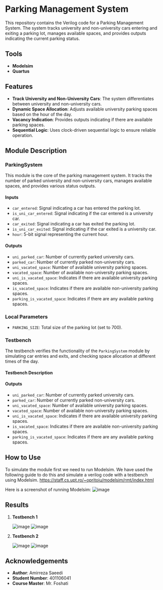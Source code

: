 # Parking Management System

This repository contains the Verilog code for a Parking Management System. The system tracks university and non-university cars entering and exiting a parking lot, manages available spaces, and provides outputs indicating the current parking status.

## Tools

- **Modelsim**
- **Quartus**

## Features

- **Track University and Non-University Cars**: The system differentiates between university and non-university cars.
- **Dynamic Space Allocation**: Adjusts available university parking spaces based on the hour of the day.
- **Vacancy Indication**: Provides outputs indicating if there are available parking spaces.
- **Sequential Logic**: Uses clock-driven sequential logic to ensure reliable operation.

## Module Description

### ParkingSystem

This module is the core of the parking management system. It tracks the number of parked university and non-university cars, manages available spaces, and provides various status outputs.

#### Inputs

- `car_entered`: Signal indicating a car has entered the parking lot.
- `is_uni_car_entered`: Signal indicating if the car entered is a university car.
- `car_exited`: Signal indicating a car has exited the parking lot.
- `is_uni_car_exited`: Signal indicating if the car exited is a university car.
- `hour`: 5-bit signal representing the current hour.

#### Outputs

- `uni_parked_car`: Number of currently parked university cars.
- `parked_car`: Number of currently parked non-university cars.
- `uni_vacated_space`: Number of available university parking spaces.
- `vacated_space`: Number of available non-university parking spaces.
- `uni_is_vacated_space`: Indicates if there are available university parking spaces.
- `is_vacated_space`: Indicates if there are available non-university parking spaces.
- `parking_is_vacated_space`: Indicates if there are any available parking spaces.

### Local Parameters

- `PARKING_SIZE`: Total size of the parking lot (set to 700).

### Testbench

The testbench verifies the functionality of the `ParkingSystem` module by simulating car entries and exits, and checking space allocation at different times of the day.

#### Testbench Description

#### Outputs

- `uni_parked_car`: Number of currently parked university cars.
- `parked_car`: Number of currently parked non-university cars.
- `uni_vacated_space`: Number of available university parking spaces.
- `vacated_space`: Number of available non-university parking spaces.
- `uni_is_vacated_space`: Indicates if there are available university parking spaces.
- `is_vacated_space`: Indicates if there are available non-university parking spaces.
- `parking_is_vacated_space`: Indicates if there are any available parking spaces.

## How to Use
To simulate the module first we need to run Modelsim. We have used the following guide to do this and simulate a verilog code with a testbench using Modelsim. https://staff.cs.upt.ro/~opritoiu/modelsim/rmt/index.html

Here is a screenshot of running Modelsim:
![image](https://github.com/amirrs82/DSD_Compensatory/assets/119596638/b1ca59f1-7745-4c52-987f-3ec7827eb639)

## Results
1. **Testbench 1**
   
   ![image](https://github.com/amirrs82/DSD_Compensatory/assets/119596638/b741935c-b94f-4740-9960-9aea72b5e39a)
   ![image](https://github.com/amirrs82/DSD_Compensatory/assets/119596638/0844f9ba-43fc-4849-a7e1-faa95fce88cb)

2. **Testbench 2**

   ![image](https://github.com/amirrs82/DSD_Compensatory/assets/119596638/534122e8-af92-4f30-ba5e-975648c97ca1)
   ![image](https://github.com/amirrs82/DSD_Compensatory/assets/119596638/c823ef57-87d9-4cf6-9a67-ae2b16a4a349)

## Acknowledgements

- **Author**: Amirreza Saeedi
- **Student Number**: 401106041
- **Course Master**: Mr. Foshati
